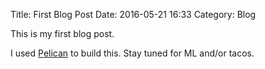 Title: First Blog Post
Date: 2016-05-21 16:33
Category: Blog

This is my first blog post.

I used [Pelican](http://docs.getpelican.com/en/3.5.0/index.html) to build this. Stay tuned for ML and/or tacos.
